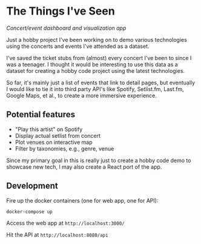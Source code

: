 # The Things I've Seen

_Concert/event dashboard and visualization app_

Just a hobby project I've been working on to demo various technologies using the concerts and events I've attended as a dataset.

I've saved the ticket stubs from (almost) every concert I've been to since I was a teenager.  I thought it would be interesting to use this data as a dataset for creating a hobby code project using the latest technologies.

So far, it's mainly just a list of events that link to detail pages, but eventually I would like to tie it into third party API's like Spotify, Setlist.fm, Last.fm, Google Maps, et al., to create a more immersive experience.

## Potential features

* "Play this artist" on Spotify
* Display actual setlist from concert
* Plot venues on interactive map
* Filter by taxonomies, e.g., genre, venue

Since my primary goal in this is really just to create a hobby code demo to showcase new tech, I may also create a React port of the app.

## Development

Fire up the docker containers (one for web app, one for API):

```
docker-compose up
```

Access the web app at `http://localhost:3000/`

Hit the API at `http://localhost:8080/api`
